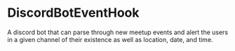 # DiscordBotEventHook
A discord bot that can parse through new meetup events and alert the users in a given channel of their existence as well as location, date, and time.
